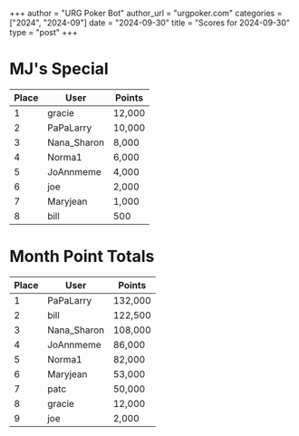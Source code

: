 +++
author = "URG Poker Bot"
author_url = "urgpoker.com"
categories = ["2024", "2024-09"]
date = "2024-09-30"
title = "Scores for 2024-09-30"
type = "post"
+++
# MJ's Special

| Place | User | Points |
|-------|------|--------|
| 1 | gracie | 12,000 |
| 2 | PaPaLarry | 10,000 |
| 3 | Nana_Sharon | 8,000 |
| 4 | Norma1 | 6,000 |
| 5 | JoAnnmeme | 4,000 |
| 6 | joe | 2,000 |
| 7 | Maryjean | 1,000 |
| 8 | bill | 500 |

# Month Point Totals

| Place | User | Points |
|-------|------|--------|
| 1 | PaPaLarry | 132,000 |
| 2 | bill | 122,500 |
| 3 | Nana_Sharon | 108,000 |
| 4 | JoAnnmeme | 86,000 |
| 5 | Norma1 | 82,000 |
| 6 | Maryjean | 53,000 |
| 7 | patc | 50,000 |
| 8 | gracie | 12,000 |
| 9 | joe | 2,000 |
